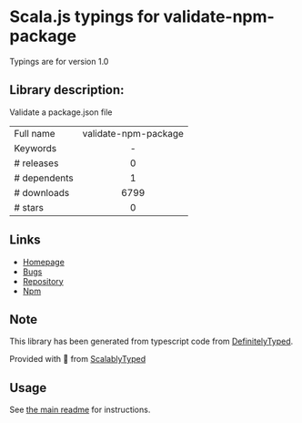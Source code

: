 
# Scala.js typings for validate-npm-package

Typings are for version 1.0

## Library description:
Validate a package.json file

|                    |                 |
| ------------------ | :-------------: |
| Full name          | validate-npm-package |
| Keywords           | - |
| # releases         | 0 |
| # dependents       | 1 |
| # downloads        | 6799 |
| # stars            | 0 |

## Links
- [Homepage](https://github.com/thejameskyle/validate-npm-package#readme)
- [Bugs](https://github.com/thejameskyle/validate-npm-package/issues)
- [Repository](https://github.com/thejameskyle/validate-npm-package)
- [Npm](https://www.npmjs.com/package/validate-npm-package)
    


## Note
This library has been generated from typescript code from [DefinitelyTyped](https://definitelytyped.org).

Provided with :purple_heart: from [ScalablyTyped](https://github.com/oyvindberg/ScalablyTyped)

## Usage
See [the main readme](../../readme.md) for instructions.


